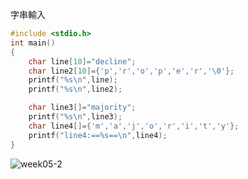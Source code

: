 字串輸入
```C
#include <stdio.h>
int main()
{
    char line[10]="decline";
    char line2[10]={'p','r','o','p','e','r','\0'};
    printf("%s\n",line);
    printf("%s\n",line2);

    char line3[]="majority";
    printf("%s\n",line3);
    char line4[]={'m','a','j','o','r','i','t','y'};
    printf("line4:==%s==\n",line4);
}
```
![week05-2](https://user-images.githubusercontent.com/79676872/112566851-b57b9080-8e1a-11eb-8d29-0955d679991c.png)

